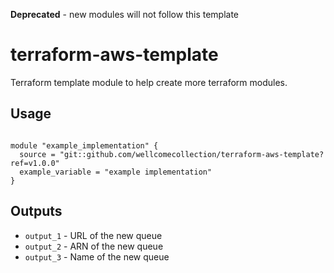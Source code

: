 **Deprecated** - new modules will not follow this template

# terraform-aws-template

Terraform template module to help create more terraform modules.

## Usage

```hcl2

module "example_implementation" {
  source = "git::github.com/wellcomecollection/terraform-aws-template?ref=v1.0.0"
  example_variable = "example implementation"
}

```

## Outputs
- `output_1` - URL of the new queue
- `output_2` - ARN of the new queue
- `output_3` - Name of the new queue

